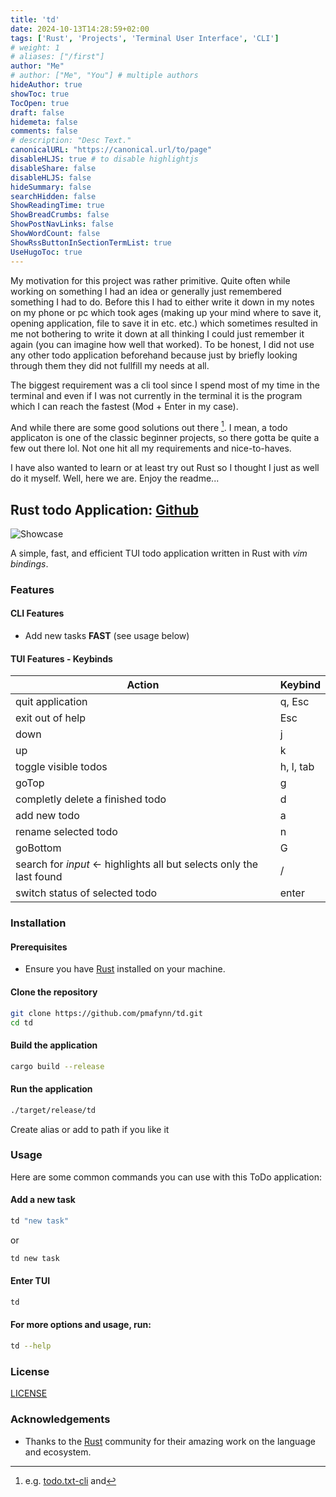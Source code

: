 ```yaml
---
title: 'td'
date: 2024-10-13T14:28:59+02:00
tags: ['Rust', 'Projects', 'Terminal User Interface', 'CLI']
# weight: 1
# aliases: ["/first"]
author: "Me"
# author: ["Me", "You"] # multiple authors
hideAuthor: true
showToc: true
TocOpen: true
draft: false
hidemeta: false
comments: false
# description: "Desc Text."
canonicalURL: "https://canonical.url/to/page"
disableHLJS: true # to disable highlightjs
disableShare: false
disableHLJS: false
hideSummary: false
searchHidden: false
ShowReadingTime: true
ShowBreadCrumbs: false
ShowPostNavLinks: false
ShowWordCount: false
ShowRssButtonInSectionTermList: true
UseHugoToc: true
---
```

My motivation for this project was rather primitive.
Quite often while working on something I had an idea or generally just remembered something I had to do.
Before this I had to either write it down in my notes on my phone or pc which took ages (making up your mind where to save it, opening application, file to save it in etc. etc.) which sometimes resulted in me not bothering to write it down at all thinking I could just remember it again (you can imagine how well that worked).
To be honest, I did not use any other todo application beforehand because just by briefly looking through them they did not fullfill my needs at all.

The biggest requirement was a cli tool since I spend most of my time in the terminal and even if I was not currently in the terminal it is the program which I can reach the fastest (Mod + Enter in my case). 

And while there are some good solutions out there [^1].
I mean, a todo applicaton is one of the classic beginner projects, so there gotta be quite a few out there lol.
Not one hit all my requirements and nice-to-haves.

I have also wanted to learn or at least try out Rust so I thought I just as well do it myself. Well, here we are. Enjoy the readme...

[^1]: e.g. [todo.txt-cli](https://github.com/todotxt/todo.txt-cli) and
## Rust todo Application: [Github](https://github.com/pmafynn/td)

<!--![Build Status](https://img.shields.io/github/workflow/status/yourusername/yourprojectname/CI)-->
<!-- ![License](https://img.shields.io/github/license/yourusername/yourprojectname)-->
<!--![Version](https://img.shields.io/github/v/release/yourusername/yourprojectname)-->

![Showcase](/blog/td/tdShowcase.gif)

A simple, fast, and efficient TUI todo application written in Rust with *vim bindings*.

### Features

#### CLI Features

- Add new tasks **FAST** (see usage below)

#### TUI Features - Keybinds

| Action                                                                      | Keybind    |
|-----------------------------------------------------------------------------|------------|
| quit application                                                            | q, Esc     |
| exit out of help                                                            | Esc        |
| down                                                                        | j          |
| up                                                                          | k          |
| toggle visible todos                                                        | h, l, tab  |
| goTop                                                                       | g          |
| completly delete a finished todo                                            | d          |
| add new todo                                                                | a          |
| rename selected todo                                                        | n          |
| goBottom                                                                    | G          |
| search for *input* <- highlights all but selects only the last found        | /          |
| switch status of selected todo                                              | enter      |

### Installation

#### Prerequisites

- Ensure you have [Rust](https://www.rust-lang.org/tools/install) installed on your machine.

#### Clone the repository

```sh
git clone https://github.com/pmafynn/td.git
cd td
```

#### Build the application

```sh
cargo build --release
```

#### Run the application

```sh
./target/release/td
```

Create alias or add to path if you like it

### Usage

Here are some common commands you can use with this ToDo application:

#### Add a new task

```sh
td "new task"
```
or 
```sh
td new task
```
#### Enter TUI

```sh
td
```

#### For more options and usage, run:

```sh
td --help
```

### License

[LICENSE](LICENSE.md)

### Acknowledgements

- Thanks to the [Rust](https://www.rust-lang.org/) community for their amazing work on the language and ecosystem.


